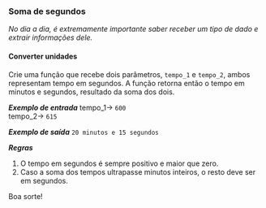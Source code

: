 ### Soma de segundos
*No dia a dia, é extremamente importante saber receber um tipo de dado e extrair informações dele.*  

#### Converter unidades
Crie uma função que recebe dois parâmetros, `tempo_1` e `tempo_2`, ambos representam tempo em segundos. A função retorna então o tempo em minutos e segundos, resultado da soma dos dois.

***Exemplo de entrada***
tempo_1-> `600`  
tempo_2-> `615`

***Exemplo de saída***
`20 minutos e 15 segundos`  

***Regras***
1. O tempo em segundos é sempre positivo e maior que zero.
2. Caso a soma dos tempos ultrapasse minutos inteiros, o resto deve ser em segundos.

Boa sorte!